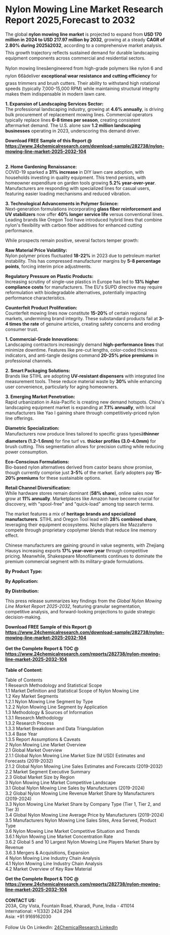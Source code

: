 <h1>Nylon Mowing Line Market Research Report 2025,Forecast to 2032</h1><p>The global <strong>nylon mowing line market</strong> is projected to expand from <strong>USD 170 million in 2024 to USD 217.97 million by 2032</strong>, growing at a steady <strong>CAGR of 2.80% during 2025â2032</strong>, according to a comprehensive market analysis. This growth trajectory reflects sustained demand for durable landscaping equipment components across commercial and residential sectors.</p><p>Nylon mowing linesâengineered from high-grade polymers like nylon 6 and nylon 66âdeliver <strong>exceptional wear resistance and cutting efficiency</strong> for grass trimmers and brush cutters. Their ability to withstand high rotational speeds (typically 7,000-15,000 RPM) while maintaining structural integrity makes them indispensable in modern lawn care.</p><p><strong>1. Expansion of Landscaping Services Sector:</strong><br>
The professional landscaping industry, growing at <strong>4.6% annually</strong>, is driving bulk procurement of replacement mowing lines. Commercial operators typically replace lines <strong>6-8 times per season</strong>, creating consistent aftermarket demand. The U.S. alone saw <strong>1.2 million landscaping businesses</strong> operating in 2023, underscoring this demand driver.</p><div><b>Download FREE Sample of this Report @ 
            <a href="https://www.24chemicalresearch.com/download-sample/282738/nylon-mowing-line-market-2025-2032-104">
            https://www.24chemicalresearch.com/download-sample/282738/nylon-mowing-line-market-2025-2032-104</a></b></div><br><p><strong>2. Home Gardening Renaissance:</strong><br>
COVID-19 sparked a <strong>31% increase</strong> in DIY lawn care adoption, with households investing in quality equipment. This trend persists, with homeowner expenditure on garden tools growing <strong>5.2% year-over-year</strong>. Manufacturers are responding with specialized lines for casual users, featuring easier loading mechanisms and reduced vibration.</p><p><strong>3. Technological Advancements in Polymer Science:</strong><br>
Next-generation formulations incorporating <strong>glass fiber reinforcement and UV stabilizers</strong> now offer <strong>40% longer service life</strong> versus conventional lines. Leading brands like Oregon Tool have introduced hybrid lines that combine nylon's flexibility with carbon fiber additives for enhanced cutting performance.</p><p>While prospects remain positive, several factors temper growth:</p><p><strong>Raw Material Price Volatility:</strong><br>
	Nylon polymer prices fluctuated <strong>18-22%</strong> in 2023 due to petroleum market instability. This has compressed manufacturer margins by <strong>5-8 percentage points</strong>, forcing interim price adjustments.</p><p><strong>Regulatory Pressure on Plastic Products:</strong><br>
	Increasing scrutiny of single-use plastics in Europe has led to <strong>13% higher compliance costs</strong> for manufacturers. The EU's SUPD directive may require reformulation with biodegradable alternatives, potentially impacting performance characteristics.</p><p><strong>Counterfeit Product Proliferation:</strong><br>
	Counterfeit mowing lines now constitute <strong>15-20%</strong> of certain regional markets, undermining brand integrity. These substandard products fail at <strong>3-4 times the rate</strong> of genuine articles, creating safety concerns and eroding consumer trust.</p><p><strong>1. Commercial-Grade Innovations:</strong><br>
Landscaping contractors increasingly demand <strong>high-performance lines</strong> that minimize downtime. Features like pre-cut lengths, color-coded thickness indicators, and anti-tangle designs command <strong>20-25% price premiums</strong> in professional channels.</p><p><strong>2. Smart Packaging Solutions:</strong><br>
Brands like STIHL are adopting <strong>UV-resistant dispensers</strong> with integrated line measurement tools. These reduce material waste by <strong>30%</strong> while enhancing user convenience, particularly for aging homeowners.</p><p><strong>3. Emerging Market Penetration:</strong><br>
Rapid urbanization in Asia-Pacific is creating new demand hotspots. China's landscaping equipment market is expanding at <strong>7.1% annually</strong>, with local manufacturers like Yao I gaining share through competitively-priced nylon line offerings.</p><p><strong>Diametric Specialization:</strong><br>
	Manufacturers now produce lines tailored to specific grass typesâ<strong>thinner diameters (1.2-1.6mm)</strong> for fine turf vs. <strong>thicker profiles (3.0-4.0mm)</strong> for brush cutting. This segmentation allows for precision cutting while reducing power consumption.</p><p><strong>Eco-Conscious Formulations:</strong><br>
	Bio-based nylon alternatives derived from castor beans show promise, though currently comprise just <strong>3-5%</strong> of the market. Early adopters pay <strong>15-20% premiums</strong> for these sustainable options.</p><p><strong>Retail Channel Diversification:</strong><br>
	While hardware stores remain dominant (<strong>58% share</strong>), online sales now grow at <strong>11% annually</strong>. Marketplaces like Amazon have become crucial for discovery, with "spool-free" and "quick-load" among top search terms.</p><p>The market features a mix of <strong>heritage brands and specialized manufacturers</strong>. STIHL and Oregon Tool lead with <strong>28% combined share</strong>, leveraging their equipment ecosystems. Niche players like Mazzaferro compete through proprietary copolymer blends that reduce line memory effect.</p><p>Chinese manufacturers are gaining ground in value segments, with Zhejiang Hausys increasing exports <strong>17% year-over-year</strong> through competitive pricing. Meanwhile, Shakespeare Monofilaments continues to dominate the premium commercial segment with its military-grade formulations.</p><p><strong>By Product Type:</strong></p><p><strong>By Application:</strong></p><p><strong>By Distribution:</strong></p><p>This press release summarizes key findings from the <em>Global Nylon Mowing Line Market Report 2025-2032</em>, featuring granular segmentation, competitive analysis, and forward-looking projections to guide strategic decision-making.</p><div><b>Download FREE Sample of this Report @ 
            <a href="https://www.24chemicalresearch.com/download-sample/282738/nylon-mowing-line-market-2025-2032-104">
            https://www.24chemicalresearch.com/download-sample/282738/nylon-mowing-line-market-2025-2032-104</a></b></div><br><div><b>Get the Complete Report & TOC @ 
            <a href="https://www.24chemicalresearch.com/reports/282738/nylon-mowing-line-market-2025-2032-104">
            https://www.24chemicalresearch.com/reports/282738/nylon-mowing-line-market-2025-2032-104</a></b></div><br>
            <b>Table of Content:</b><p>Table of Contents<br />
1 Research Methodology and Statistical Scope<br />
1.1 Market Definition and Statistical Scope of Nylon Mowing Line<br />
1.2 Key Market Segments<br />
1.2.1 Nylon Mowing Line Segment by Type<br />
1.2.2 Nylon Mowing Line Segment by Application<br />
1.3 Methodology & Sources of Information<br />
1.3.1 Research Methodology<br />
1.3.2 Research Process<br />
1.3.3 Market Breakdown and Data Triangulation<br />
1.3.4 Base Year<br />
1.3.5 Report Assumptions & Caveats<br />
2 Nylon Mowing Line Market Overview<br />
2.1 Global Market Overview<br />
2.1.1 Global Nylon Mowing Line Market Size (M USD) Estimates and Forecasts (2019-2032)<br />
2.1.2 Global Nylon Mowing Line Sales Estimates and Forecasts (2019-2032)<br />
2.2 Market Segment Executive Summary<br />
2.3 Global Market Size by Region<br />
3 Nylon Mowing Line Market Competitive Landscape<br />
3.1 Global Nylon Mowing Line Sales by Manufacturers (2019-2024)<br />
3.2 Global Nylon Mowing Line Revenue Market Share by Manufacturers (2019-2024)<br />
3.3 Nylon Mowing Line Market Share by Company Type (Tier 1, Tier 2, and Tier 3)<br />
3.4 Global Nylon Mowing Line Average Price by Manufacturers (2019-2024)<br />
3.5 Manufacturers Nylon Mowing Line Sales Sites, Area Served, Product Type<br />
3.6 Nylon Mowing Line Market Competitive Situation and Trends<br />
3.6.1 Nylon Mowing Line Market Concentration Rate<br />
3.6.2 Global 5 and 10 Largest Nylon Mowing Line Players Market Share by Revenue<br />
3.6.3 Mergers & Acquisitions, Expansion<br />
4 Nylon Mowing Line Industry Chain Analysis<br />
4.1 Nylon Mowing Line Industry Chain Analysis<br />
4.2 Market Overview of Key Raw Material</p><div><b>Get the Complete Report & TOC @ 
            <a href="https://www.24chemicalresearch.com/reports/282738/nylon-mowing-line-market-2025-2032-104">
            https://www.24chemicalresearch.com/reports/282738/nylon-mowing-line-market-2025-2032-104</a></b></div><br><b>CONTACT US:</b><br>
            203A, City Vista, Fountain Road, Kharadi, Pune, India - 411014<br>
            International: +1(332) 2424 294<br>
            Asia: +91 9169162030 <br><br>
            Follow Us On LinkedIn: <a href="https://www.linkedin.com/company/24chemicalresearch/">24ChemicalResearch LinkedIn</a>